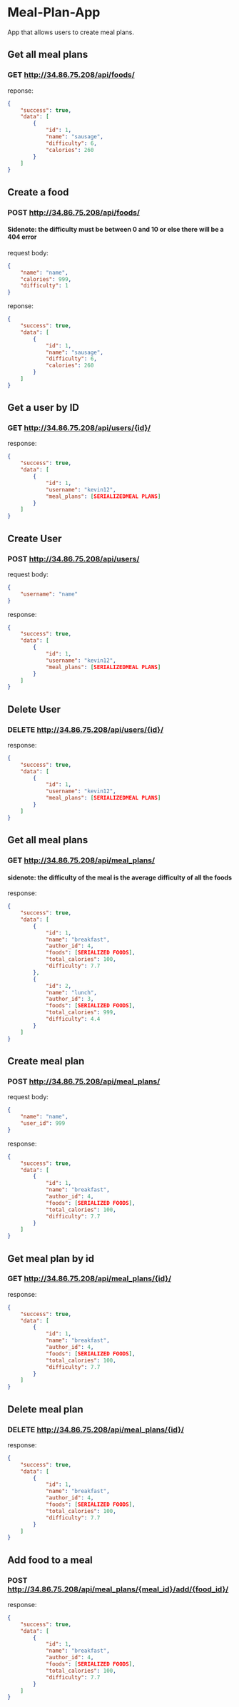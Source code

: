 # Meal-Plan-App
App that allows users to create meal plans.

## Get all meal plans
### GET http://34.86.75.208/api/foods/
reponse: 
```json
{
	"success": true,
	"data": [
		{
			"id": 1,
			"name": "sausage",
			"difficulty": 6,
			"calories": 260
		}
	]
}
```
## Create a food 
### POST http://34.86.75.208/api/foods/
#### Sidenote: the difficulty must be between 0 and 10 or else there will be a 404 error
request body:
```json
{
	"name": "name",
	"calories": 999,
	"difficulty": 1
}
``` 
reponse: 
```json
{
	"success": true,
	"data": [
		{
			"id": 1,
			"name": "sausage",
			"difficulty": 6,
			"calories": 260
		}
	]
}
```
## Get a user by ID
### GET http://34.86.75.208/api/users/{id}/
response:
```json
{
	"success": true,
	"data": [
		{
			"id": 1,
			"username": "kevin12",
			"meal_plans": [SERIALIZEDMEAL PLANS]
		}
	]
}
```
## Create User
### POST http://34.86.75.208/api/users/
request body:
```json
{
	"username": "name"
}
```
response:
```json
{
	"success": true,
	"data": [
		{
			"id": 1,
			"username": "kevin12",
			"meal_plans": [SERIALIZEDMEAL PLANS]
		}
	]
}
```
## Delete User
### DELETE http://34.86.75.208/api/users/{id}/
response:
```json
{
	"success": true,
	"data": [
		{
			"id": 1,
			"username": "kevin12",
			"meal_plans": [SERIALIZEDMEAL PLANS]
		}
	]
}
```
## Get all meal plans
### GET http://34.86.75.208/api/meal_plans/
#### sidenote: the difficulty of the meal is the average difficulty of all the foods
response:
```json
{
	"success": true,
	"data": [
		{
			"id": 1,
			"name": "breakfast",
			"author_id": 4,
			"foods": [SERIALIZED FOODS],
			"total_calories": 100,
			"difficulty": 7.7
		},
		{
			"id": 2,
			"name": "lunch",
			"author_id": 3,
			"foods": [SERIALIZED FOODS],
			"total_calories": 999,
			"difficulty": 4.4
		}
	]
}
```
## Create meal plan
### POST http://34.86.75.208/api/meal_plans/
request body:
```json
{
	"name": "name",
	"user_id": 999
}
```
response:
```json
{
	"success": true,
	"data": [
		{
			"id": 1,
			"name": "breakfast",
			"author_id": 4,
			"foods": [SERIALIZED FOODS],
			"total_calories": 100,
			"difficulty": 7.7
		}
	]
}
```
## Get meal plan by id
### GET http://34.86.75.208/api/meal_plans/{id}/
response:
```json
{
	"success": true,
	"data": [
		{
			"id": 1,
			"name": "breakfast",
			"author_id": 4,
			"foods": [SERIALIZED FOODS],
			"total_calories": 100,
			"difficulty": 7.7
		}
	]
}
```
## Delete meal plan
### DELETE http://34.86.75.208/api/meal_plans/{id}/
response:
```json
{
	"success": true,
	"data": [
		{
			"id": 1,
			"name": "breakfast",
			"author_id": 4,
			"foods": [SERIALIZED FOODS],
			"total_calories": 100,
			"difficulty": 7.7
		}
	]
}
```
## Add food to a meal
### POST http://34.86.75.208/api/meal_plans/{meal_id}/add/{food_id}/
response:
```json
{
	"success": true,
	"data": [
		{
			"id": 1,
			"name": "breakfast",
			"author_id": 4,
			"foods": [SERIALIZED FOODS],
			"total_calories": 100,
			"difficulty": 7.7
		}
	]
}
```
